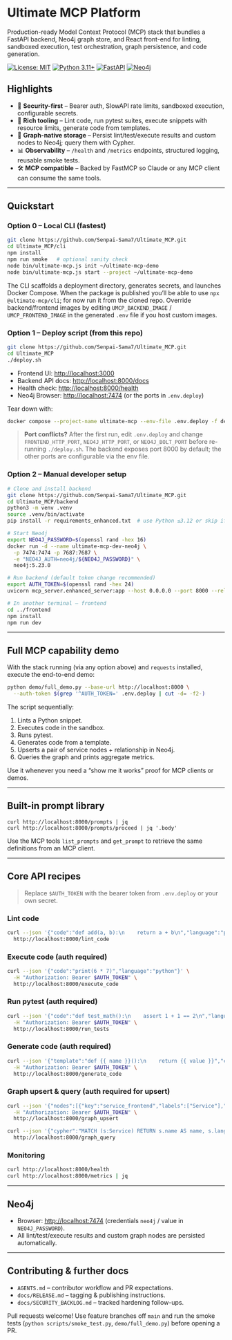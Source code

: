 # Ultimate MCP Platform

Production-ready Model Context Protocol (MCP) stack that bundles a FastAPI backend, Neo4j graph store, and React front-end for linting, sandboxed execution, test orchestration, graph persistence, and code generation.

[![License: MIT](https://img.shields.io/badge/License-MIT-yellow.svg)](https://opensource.org/licenses/MIT)
[![Python 3.11+](https://img.shields.io/badge/python-3.11+-blue.svg)](https://www.python.org/downloads/)
[![FastAPI](https://img.shields.io/badge/FastAPI-0.111.0-009688.svg)](https://fastapi.tiangolo.com)
[![Neo4j](https://img.shields.io/badge/Neo4j-5.23-008CC1.svg)](https://neo4j.com)

## Highlights

- 🔐 **Security-first** – Bearer auth, SlowAPI rate limits, sandboxed execution, configurable secrets.
- 🧪 **Rich tooling** – Lint code, run pytest suites, execute snippets with resource limits, generate code from templates.
- 🧠 **Graph-native storage** – Persist lint/test/execute results and custom nodes to Neo4j; query them with Cypher.
- 📊 **Observability** – `/health` and `/metrics` endpoints, structured logging, reusable smoke tests.
- 🛠️ **MCP compatible** – Backed by FastMCP so Claude or any MCP client can consume the same tools.

---

## Quickstart

### Option 0 – Local CLI (fastest)

```bash
git clone https://github.com/Senpai-Sama7/Ultimate_MCP.git
cd Ultimate_MCP/cli
npm install
npm run smoke   # optional sanity check
node bin/ultimate-mcp.js init ~/ultimate-mcp-demo
node bin/ultimate-mcp.js start --project ~/ultimate-mcp-demo
```

The CLI scaffolds a deployment directory, generates secrets, and launches Docker Compose. When the package is published you’ll be able to use `npx @ultimate-mcp/cli`; for now run it from the cloned repo. Override backend/frontend images by editing `UMCP_BACKEND_IMAGE` / `UMCP_FRONTEND_IMAGE` in the generated `.env` file if you host custom images.

### Option 1 – Deploy script (from this repo)

```bash
git clone https://github.com/Senpai-Sama7/Ultimate_MCP.git
cd Ultimate_MCP
./deploy.sh
```

- Frontend UI: <http://localhost:3000>
- Backend API docs: <http://localhost:8000/docs>
- Health check: <http://localhost:8000/health>
- Neo4j Browser: <http://localhost:7474> (or the ports in `.env.deploy`)

Tear down with:

```bash
docker compose --project-name ultimate-mcp --env-file .env.deploy -f deployment/docker-compose.yml down
```

> **Port conflicts?** After the first run, edit `.env.deploy` and change `FRONTEND_HTTP_PORT`, `NEO4J_HTTP_PORT`, or `NEO4J_BOLT_PORT` before re-running `./deploy.sh`. The backend exposes port 8000 by default; the other ports are configurable via the env file.

### Option 2 – Manual developer setup

```bash
# Clone and install backend
git clone https://github.com/Senpai-Sama7/Ultimate_MCP.git
cd Ultimate_MCP/backend
python3 -m venv .venv
source .venv/bin/activate
pip install -r requirements_enhanced.txt  # use Python ≤3.12 or skip if asyncpg build fails

# Start Neo4j
export NEO4J_PASSWORD=$(openssl rand -hex 16)
docker run -d --name ultimate-mcp-dev-neo4j \
  -p 7474:7474 -p 7687:7687 \
  -e "NEO4J_AUTH=neo4j/${NEO4J_PASSWORD}" \
  neo4j:5.23.0

# Run backend (default token change recommended)
export AUTH_TOKEN=$(openssl rand -hex 24)
uvicorn mcp_server.enhanced_server:app --host 0.0.0.0 --port 8000 --reload

# In another terminal – frontend
cd ../frontend
npm install
npm run dev
```

---

## Full MCP capability demo

With the stack running (via any option above) and `requests` installed, execute the end-to-end demo:

```bash
python demo/full_demo.py --base-url http://localhost:8000 \
  --auth-token $(grep '^AUTH_TOKEN=' .env.deploy | cut -d= -f2-)
```

The script sequentially:
1. Lints a Python snippet.
2. Executes code in the sandbox.
3. Runs pytest.
4. Generates code from a template.
5. Upserts a pair of service nodes + relationship in Neo4j.
6. Queries the graph and prints aggregate metrics.

Use it whenever you need a “show me it works” proof for MCP clients or demos.

---

## Built-in prompt library

```
curl http://localhost:8000/prompts | jq
curl http://localhost:8000/prompts/proceed | jq '.body'
```

Use the MCP tools `list_prompts` and `get_prompt` to retrieve the same definitions from an MCP client.

---

## Core API recipes

> Replace `$AUTH_TOKEN` with the bearer token from `.env.deploy` or your own secret.

### Lint code
```bash
curl --json '{"code":"def add(a, b):\n    return a + b\n","language":"python"}' \
  http://localhost:8000/lint_code
```

### Execute code (auth required)
```bash
curl --json '{"code":"print(6 * 7)","language":"python"}' \
  -H "Authorization: Bearer $AUTH_TOKEN" \
  http://localhost:8000/execute_code
```

### Run pytest (auth required)
```bash
curl --json '{"code":"def test_math():\n    assert 1 + 1 == 2\n","language":"python"}' \
  -H "Authorization: Bearer $AUTH_TOKEN" \
  http://localhost:8000/run_tests
```

### Generate code (auth required)
```bash
curl --json '{"template":"def {{ name }}():\n    return {{ value }}","context":{"name":"answer","value":42}}' \
  -H "Authorization: Bearer $AUTH_TOKEN" \
  http://localhost:8000/generate_code
```

### Graph upsert & query (auth required for upsert)
```bash
curl --json '{"nodes":[{"key":"service_frontend","labels":["Service"],"properties":{"name":"frontend","language":"typescript"}},{"key":"service_backend","labels":["Service"],"properties":{"name":"backend","language":"python"}}],"relationships":[{"start":"service_frontend","end":"service_backend","type":"CALLS","properties":{"latency_ms":120}}]}' \
  -H "Authorization: Bearer $AUTH_TOKEN" \
  http://localhost:8000/graph_upsert

curl --json '{"cypher":"MATCH (s:Service) RETURN s.name AS name, s.language AS language","parameters":{}}' \
  http://localhost:8000/graph_query
```

### Monitoring
```bash
curl http://localhost:8000/health
curl http://localhost:8000/metrics | jq
```

---

## Neo4j

- Browser: <http://localhost:7474> (credentials `neo4j` / value in `NEO4J_PASSWORD`).
- All lint/test/execute results and custom graph nodes are persisted automatically.

---

## Contributing & further docs

- `AGENTS.md` – contributor workflow and PR expectations.
- `docs/RELEASE.md` – tagging & publishing instructions.
- `docs/SECURITY_BACKLOG.md` – tracked hardening follow-ups.

Pull requests welcome! Use feature branches off `main` and run the smoke tests (`python scripts/smoke_test.py`, `demo/full_demo.py`) before opening a PR.
